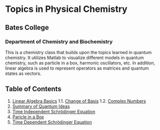 # Topics in Physical Chemistry

## Bates College

### Department of Chemistry and Biochemistry
This is a chemistry class that builds upon the topics learned in quantum chemistry. It utilizes Matlab to visualize different models in quantum chemistry, such as particle in a box, harmonic oscillators, etc. In addition, linear algebra is used to represent operators as matrices and quantum states as vectors.

## Table of Contents

1. [Linear Algebra Basics](Linear_Algebra.md)
1.1. [Change of Basis](Change_Basis.md) 
1.2. [Complex Numbers](Complex_Numbers.md) 
2. [Summary of Quantum Ideas](Quantum_ideas.md)
3. [Time Independent Schrödinger Equation](TISE.md)
4. [Paricle in a Box](PIB.md)
5. [Time Dependent Schrödinger Equation](TDSE.md) 
